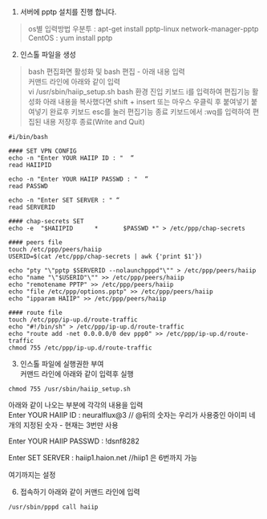 1. 서버에 pptp 설치를 진행 합니다.

> os별 입력방법
우분투 : apt-get install pptp-linux network-manager-pptp  
CentOS : yum install pptp  

2. 인스톨 파일을 생성  
> bash 편집화면 활성화 및 bash 편집 - 아래 내용 입력  
커맨드 라인에 아래와 같이 입력  
vi /usr/sbin/haiip_setup.sh
bash 환경 진입
키보드 i를 입력하여 편집기능 활성화
아래 내용을 복사했다면 shift + insert 또는 마우스 우클릭 후 붙여넣기
붙여넣기 완료후 키보드 esc를 눌러 편집기능 종료
키보드에서 :wq를 입력하여 편집된 내용 저장후 종료(Write and Quit)
```
#i/bin/bash

#### SET VPN CONFIG
echo -n "Enter YOUR HAIIP ID : "  “
read HAIIPID

echo -n "Enter YOUR HAIIP PASSWD : "  “
read PASSWD

echo -n "Enter SET SERVER : " “
read SERVERID

#### chap-secrets SET
echo -e  "$HAIIPID      *       $PASSWD *" > /etc/ppp/chap-secrets

#### peers file
touch /etc/ppp/peers/haiip
USERID=$(cat /etc/ppp/chap-secrets | awk {'print $1'})

echo "pty "\"pptp $SERVERID --nolaunchpppd"\"" > /etc/ppp/peers/haiip
echo "name "\"$USERID"\"" >> /etc/ppp/peers/haiip
echo "remotename PPTP" >> /etc/ppp/peers/haiip
echo "file /etc/ppp/options.pptp" >> /etc/ppp/peers/haiip
echo "ipparam HAIIP" >> /etc/ppp/peers/haiip

#### route file
touch /etc/ppp/ip-up.d/route-traffic
echo "#!/bin/sh" > /etc/ppp/ip-up.d/route-traffic
echo "route add -net 0.0.0.0/0 dev ppp0" >> /etc/ppp/ip-up.d/route-traffic
chmod 755 /etc/ppp/ip-up.d/route-traffic
```
  
3. 인스톨 파일에 실행권한 부여  
커맨드 라인에 아래와 같이 입력후 실행  
```
chmod 755 /usr/sbin/haiip_setup.sh  
```
아래와 같이 나오는 부분에 각각의 내용을 입력  
Enter YOUR HAIIP ID :  neuralflux@3   // @뒤의 숫자는 우리가 사용중인 아이피 네개의 지정된 숫자 - 현재는 3번만 사용

Enter YOUR HAIIP PASSWD :  !dsnf8282  

Enter SET SERVER :  haiip1.haion.net   //hiip1 은 6번까지 가능  

여기까지는 설정

6. 접속하기
아래와 같이 커맨드 라인에 입력
```
/usr/sbin/pppd call haiip
```





